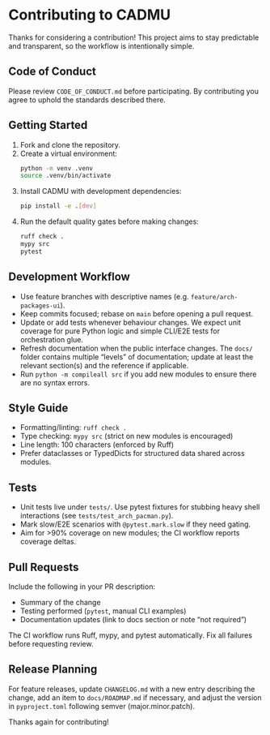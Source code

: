 # Contributing to CADMU

Thanks for considering a contribution! This project aims to stay predictable and
transparent, so the workflow is intentionally simple.

## Code of Conduct

Please review `CODE_OF_CONDUCT.md` before participating. By contributing you
agree to uphold the standards described there.

## Getting Started

1. Fork and clone the repository.
2. Create a virtual environment:
   ```bash
   python -m venv .venv
   source .venv/bin/activate
   ```
3. Install CADMU with development dependencies:
   ```bash
   pip install -e .[dev]
   ```
4. Run the default quality gates before making changes:
   ```bash
   ruff check .
   mypy src
   pytest
   ```

## Development Workflow

- Use feature branches with descriptive names (e.g. `feature/arch-packages-ui`).
- Keep commits focused; rebase on `main` before opening a pull request.
- Update or add tests whenever behaviour changes. We expect unit coverage for
  pure Python logic and simple CLI/E2E tests for orchestration glue.
- Refresh documentation when the public interface changes. The `docs/` folder
  contains multiple “levels” of documentation; update at least the relevant
  section(s) and the reference if applicable.
- Run `python -m compileall src` if you add new modules to ensure there are no
  syntax errors.

## Style Guide

- Formatting/linting: `ruff check .`
- Type checking: `mypy src` (strict on new modules is encouraged)
- Line length: 100 characters (enforced by Ruff)
- Prefer dataclasses or TypedDicts for structured data shared across modules.

## Tests

- Unit tests live under `tests/`. Use pytest fixtures for stubbing heavy shell
  interactions (see `tests/test_arch_pacman.py`).
- Mark slow/E2E scenarios with `@pytest.mark.slow` if they need gating.
- Aim for >90% coverage on new modules; the CI workflow reports coverage deltas.

## Pull Requests

Include the following in your PR description:

- Summary of the change
- Testing performed (`pytest`, manual CLI examples)
- Documentation updates (link to docs section or note “not required”)

The CI workflow runs Ruff, mypy, and pytest automatically. Fix all failures
before requesting review.

## Release Planning

For feature releases, update `CHANGELOG.md` with a new entry describing the
change, add an item to `docs/ROADMAP.md` if necessary, and adjust the version in
`pyproject.toml` following semver (major.minor.patch).

Thanks again for contributing!
